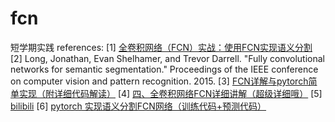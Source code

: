# fcn
短学期实践
references:
[1] [全卷积网络（FCN）实战：使用FCN实现语义分割](https://bbs.huaweicloud.com/blogs/337081)
[2] Long, Jonathan, Evan Shelhamer, and Trevor Darrell. "Fully convolutional networks for semantic segmentation." Proceedings of the IEEE conference on computer vision and pattern recognition. 2015.
[3] [FCN详解与pytorch简单实现（附详细代码解读）](https://blog.csdn.net/weixin_43143670/article/details/104791946)
[4] [四、全卷积网络FCN详细讲解（超级详细哦）](https://blog.csdn.net/qq_41760767/article/details/97521397)
[5] [bilibili](https://www.bilibili.com/video/BV16K411W782)
[6] [pytorch 实现语义分割FCN网络（训练代码+预测代码）](https://blog.csdn.net/u014453898/article/details/99093726)
